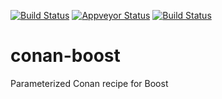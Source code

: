 [![Build Status](https://travis-ci.org/k-nuth/conan-boost.svg)](https://travis-ci.org/k-nuth/conan-boost) [![Appveyor Status](https://ci.appveyor.com/api/projects/status/github/k-nuth/conan-boost?svg=true)](https://ci.appveyor.com/project/k-nuth/conan-boost) [![Build Status](https://api.cirrus-ci.com/github/k-nuth/conan-boost.svg?branch=master)](https://cirrus-ci.com/github/k-nuth/conan-boost)


# conan-boost


Parameterized Conan recipe for Boost



